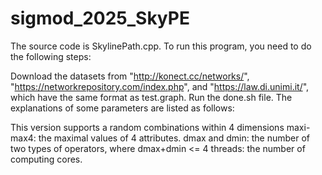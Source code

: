 # sigmod_2025_SkyPE
The source code is SkylinePath.cpp. To run this program, you need to do the following steps:

Download the datasets from "http://konect.cc/networks/", "https://networkrepository.com/index.php", and "https://law.di.unimi.it/", which have the same format as test.graph.
Run the done.sh file.
The explanations of some parameters are listed as follows:

This version supports a random combinations within 4 dimensions
maxi-max4: the maximal values of 4 attributes.
dmax and dmin: the number of two types of operators, where dmax+dmin <= 4
threads: the number of computing cores.
